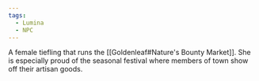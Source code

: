 ```yaml
---
tags:
  - Lumina
  - NPC
---
```

A female tiefling that runs the [[Goldenleaf#Nature's Bounty Market]]. She is especially proud of the seasonal festival where members of town show off their artisan goods. 
